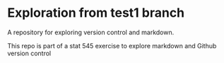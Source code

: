 # Exploration from test1 branch
A repository for exploring version control and markdown.

This repo is part of a stat 545 exercise to explore markdown and Github version control
